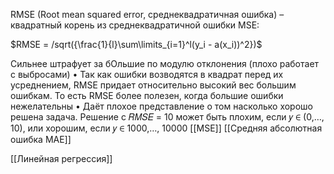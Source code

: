 RMSE (Root mean squared error, среднеквадратичная ошибка) – квадратный корень из среднеквадратичной ошибки MSE:

$RMSE = /sqrt({\frac{1}{l}\sum\limits_{i=1}^l(y_i - a(x_i))^2})$

Сильнее штрафует за бОльшие по модулю отклонения (плохо работает с выбросами)
• Так как ошибки возводятся в квадрат перед их усреднением, RMSE придает относительно высокий вес большим ошибкам. То есть RMSE более полезен, когда большие ошибки нежелательны
• Даёт плохое представление о том насколько хорошо решена задача. Решение с 𝑅𝑀𝑆𝐸 = 10 может быть плохим, если 𝑦 ∈ (0,…, 10), или хорошим, если 𝑦 ∈ 1000,…, 10000
[[MSE]]
[[Средняя абсолютная ошибка MAE]]

[[Линейная регрессия]]
